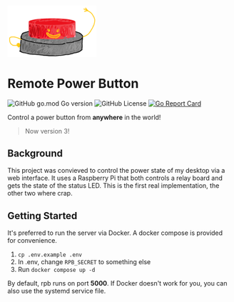 
<img src="https://github.com/memsdm05/rpb/blob/master/rpbibi.png?raw=true" width="200"/>


# Remote Power Button
![GitHub go.mod Go version](https://img.shields.io/github/go-mod/go-version/memsdm05/rpb)
![GitHub License](https://img.shields.io/github/license/memsdm05/rpb)
[![Go Report Card](https://goreportcard.com/badge/github.com/memsdm05/rpb)](https://goreportcard.com/report/github.com/memsdm05/rpb)


Control a power button from **anywhere** in the world!

> Now version 3!



## Background

This project was convieved to control the power state of my desktop via a web interface. It uses a Raspberry Pi that both controls a relay board and gets the state of the status LED. This is the first real implementation, the other two where crap.


## Getting Started
It's preferred to run the server via Docker. A docker compose is provided for convenience.
1. ```cp .env.example .env```
2. In .env, change `RPB_SECRET` to something else
3. Run ```docker compose up -d```


By default, rpb runs on port **5000**. If Docker doesn't work for you, you can also use the systemd service file.
